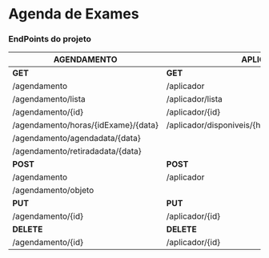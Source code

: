 # Agenda de Exames
### EndPoints do projeto
|AGENDAMENTO|APLICADOR|EXAME|PACIENTE
|---|---|---|---|
|**GET**|**GET**|**GET**|**GET**|
|/agendamento|/aplicador|/exame|/paciente|
|/agendamento/lista|/aplicador/lista|/exame/lista|/paciente/lista|
|/agendamento/{id}|/aplicador/{id}|/exame/{id}|/paciente/{id}|
|/agendamento/horas/{idExame}/{data}|/aplicador/disponiveis/{hora}/{data}/{especialidade}
|/agendamento/agendadata/{data}|
|/agendamento/retiradadata/{data}|
|**POST**|**POST**|**POST**|**POST**|
|/agendamento|/aplicador|/exame|/paciente|
|/agendamento/objeto|
|**PUT**|**PUT**|**PUT**|**PUT**|
|/agendamento/{id}|/aplicador/{id}|/exame/{id}|/paciente/{id}|
|**DELETE**|**DELETE**|**DELETE**|**DELETE**|
|/agendamento/{id}|/aplicador/{id}|/exame/{id}|/paciente/{id}|